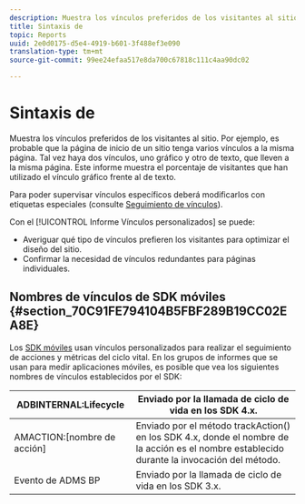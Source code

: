 ```yaml
---
description: Muestra los vínculos preferidos de los visitantes al sitio. Por ejemplo, es probable que la página de inicio de un sitio tenga varios vínculos a la misma página. Tal vez haya dos vínculos, uno gráfico y otro de texto, que lleven a la misma página. Este informe muestra el porcentaje de visitantes que han utilizado el vínculo gráfico frente al de texto.
title: Sintaxis de
topic: Reports
uuid: 2e0d0175-d5e4-4919-b601-3f488ef3e090
translation-type: tm+mt
source-git-commit: 99ee24efaa517e8da700c67818c111c4aa90dc02

---
```



# Sintaxis de

Muestra los vínculos preferidos de los visitantes al sitio. Por ejemplo, es probable que la página de inicio de un sitio tenga varios vínculos a la misma página. Tal vez haya dos vínculos, uno gráfico y otro de texto, que lleven a la misma página. Este informe muestra el porcentaje de visitantes que han utilizado el vínculo gráfico frente al de texto.

Para poder supervisar vínculos específicos deberá modificarlos con etiquetas especiales (consulte [Seguimiento de vínculos](https://docs.adobe.com/content/help/en/analytics/implementation/javascript-implementation/variables-analytics-reporting/config-var/s-linktrackvars.html)).

Con el [!UICONTROL Informe Vínculos personalizados] se puede:

* Averiguar qué tipo de vínculos prefieren los visitantes para optimizar el diseño del sitio.
* Confirmar la necesidad de vínculos redundantes para páginas individuales.

## Nombres de vínculos de SDK móviles  {#section_70C91FE794104B5FBF289B19CC02EA8E}

Los [SDK móviles](https://marketing.adobe.com/resources/help/en_US/mobile/home.html) usan vínculos personalizados para realizar el seguimiento de acciones y métricas del ciclo vital. En los grupos de informes que se usan para medir aplicaciones móviles, es posible que vea los siguientes nombres de vínculos establecidos por el SDK:

| ADBINTERNAL:Lifecycle | Enviado por la llamada de ciclo de vida en los SDK 4.x. |
|---|---|
| AMACTION:[nombre de acción] | Enviado por el método trackAction() en los SDK 4.x, donde el nombre de la acción es el nombre establecido durante la invocación del método. |
| Evento de ADMS BP | Enviado por la llamada de ciclo de vida en los SDK 3.x. |

